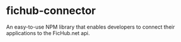 # fichub-connector
An easy-to-use NPM library that enables developers to connect their applications to the FicHub.net api.
